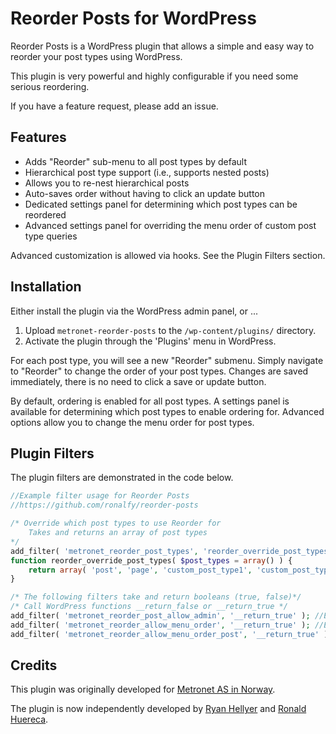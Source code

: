 Reorder Posts for WordPress
=============

Reorder Posts is a WordPress plugin that allows a simple and easy way to reorder your post types using WordPress.

This plugin is very powerful and highly configurable if you need some serious reordering.

If you have a feature request, please add an issue.

Features
----------------------
<ul>
<li>Adds "Reorder" sub-menu to all post types by default</li>
<li>Hierarchical post type support (i.e., supports nested posts)</li>
<li>Allows you to re-nest hierarchical posts</li>
<li>Auto-saves order without having to click an update button</li>
<li>Dedicated settings panel for determining which post types can be reordered</li>
<li>Advanced settings panel for overriding the menu order of custom post type queries</li>
</ul>

Advanced customization is allowed via hooks.  See the Plugin Filters section.

Installation
---------------------
Either install the plugin via the WordPress admin panel, or ... 

1. Upload `metronet-reorder-posts` to the `/wp-content/plugins/` directory.
2. Activate the plugin through the 'Plugins' menu in WordPress.

For each post type, you will see a new "Reorder" submenu.  Simply navigate to "Reorder" to change the order of your post types. Changes are saved immediately, there is no need to click a save or update button.  

By default, ordering is enabled for all post types.  A settings panel is available for determining which post types to enable ordering for.  Advanced options allow you to change the menu order for post types.

Plugin Filters
---------------------

The plugin filters are demonstrated in the code below.

```php
//Example filter usage for Reorder Posts
//https://github.com/ronalfy/reorder-posts

/* Override which post types to use Reorder for 
	Takes and returns an array of post types
*/
add_filter( 'metronet_reorder_post_types', 'reorder_override_post_types' );
function reorder_override_post_types( $post_types = array() ) {
	return array( 'post', 'page', 'custom_post_type1', 'custom_post_type2' );	
}

/* The following filters take and return booleans (true, false)*/
/* Call WordPress functions __return_false or __return_true */
add_filter( 'metronet_reorder_post_allow_admin', '__return_true' ); //Enable or disable the admin panel settings for the plugin
add_filter( 'metronet_reorder_allow_menu_order', '__return_true' ); //Enable or disable the plugin's advanced menu_order modifications for all post types
add_filter( 'metronet_reorder_allow_menu_order_post', '__return_true' ); //Enable or disable the plugin's advanced menu_order modifications for a single post type (format metronet_reorder_allow_menu_order_{post_type}) - If Filter metronet_reorder_allow_menu_order is false, there is no need for this filter
```

Credits
----------------------
This plugin was originally developed for <a href="https://metronet.no/">Metronet AS in Norway</a>.

The plugin is now independently developed by <a href="https://hellyer.kiwi/">Ryan Hellyer</a> and <a href="http://www.ronalfy.com">Ronald Huereca</a>.